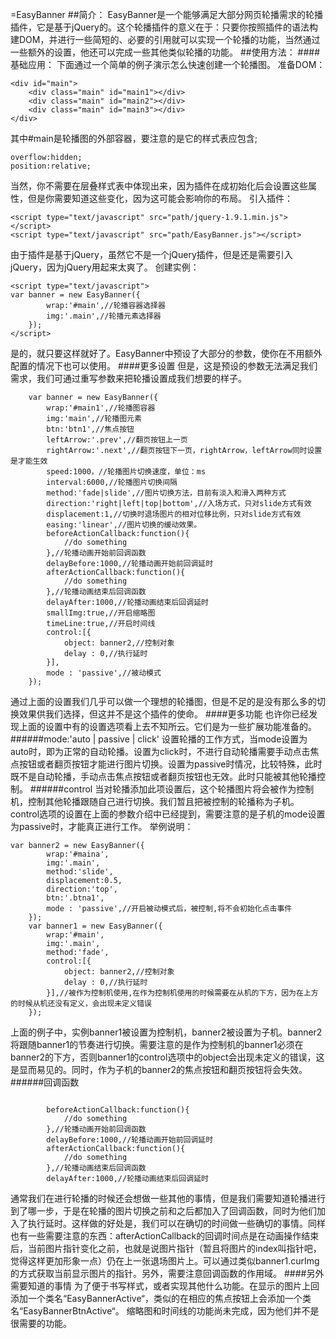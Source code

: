 =EasyBanner
##简介：
EasyBanner是一个能够满足大部分网页轮播需求的轮播插件，它是基于jQuery的。这个轮播插件的意义在于：只要你按照插件的语法构建DOM，并进行一些简短的、必要的引用就可以实现一个轮播的功能，当然通过一些额外的设置，他还可以完成一些其他类似轮播的功能。
##使用方法：
####基础应用：
下面通过一个简单的例子演示怎么快速创建一个轮播图。
准备DOM：
```
<div id="main">
    <div class="main" id="main1"></div>
    <div class="main" id="main2"></div>
    <div class="main" id="main3"></div>
</div>
```
其中#main是轮播图的外部容器，要注意的是它的样式表应包含;
```
overflow:hidden;
position:relative;
```
当然，你不需要在层叠样式表中体现出来，因为插件在成初始化后会设置这些属性，但是你需要知道这些变化，因为这可能会影响你的布局。
引入插件：
```
<script type="text/javascript" src="path/jquery-1.9.1.min.js"></script>
<script type="text/javascript" src="path/EasyBanner.js"></script>
```
由于插件是基于jQuery，虽然它不是一个jQuery插件，但是还是需要引入jQuery，因为jQuery用起来太爽了。
创建实例：
```
<script type="text/javascript">
var banner = new EasyBanner({
        wrap:'#main',//轮播容器选择器
        img:'.main',//轮播元素选择器
    });
</script>
```
是的，就只要这样就好了。EasyBanner中预设了大部分的参数，使你在不用额外配置的情况下也可以使用。
####更多设置
但是，这是预设的参数无法满足我们需求，我们可通过重写参数来把轮播设置成我们想要的样子。
```
    var banner = new EasyBanner({
        wrap:'#main1',//轮播图容器
        img:'main',//轮播图元素
        btn:'btn1',//焦点按钮
        leftArrow:'.prev',//翻页按钮上一页
        rightArrow:'.next',//翻页按钮下一页，rightArrow，leftArrow同时设置是才能生效
        speed:1000，//轮播图片切换速度，单位：ms
        interval:6000,//轮播图片切换间隔
        method:'fade|slide',//图片切换方法，目前有淡入和滑入两种方式
        direction:'right|left|top|bottom',//入场方式，只对slide方式有效
        displacement:1,//切换时退场图片的相对位移比例，只对slide方式有效
        easing:'linear',//图片切换的缓动效果。
        beforeActionCallback:function(){
            //do something
        },//轮播动画开始前回调函数
        delayBefore:1000,//轮播动画开始前回调延时
        afterActionCallback:function(){
            //do something
        },//轮播动画结束后回调函数
        delayAfter:1000,//轮播动画结束后回调延时
        smallImg:true,//开启缩略图
        timeLine:true,//开启时间线
        control:[{
            object: banner2,//控制对象
            delay : 0,//执行延时
        }],
        mode : 'passive',//被动模式
    });
```
通过上面的设置我们几乎可以做一个理想的轮播图，但是不足的是没有那么多的切换效果供我们选择，但这并不是这个插件的使命。
####更多功能
也许你已经发现上面的设置中有的设置选项看上去不知所云。它们是为一些扩展功能准备的。
 ######mode:'auto | passive | click'
设置轮播的工作方式，当mode设置为auto时，即为正常的自动轮播。设置为click时，不进行自动轮播需要手动点击焦点按钮或者翻页按钮才能进行图片切换。设置为passive时情况，比较特殊，此时既不是自动轮播，手动点击焦点按钮或者翻页按钮也无效。此时只能被其他轮播控制。
 ######control
当对轮播添加此项设置后，这个轮播图片将会被作为控制机，控制其他轮播跟随自己进行切换。我们暂且把被控制的轮播称为子机。control选项的设置在上面的参数介绍中已经提到，需要注意的是子机的mode设置为passive时，才能真正进行工作。
举例说明：
```
var banner2 = new EasyBanner({
        wrap:'#maina',
        img:'.main',
        method:'slide',
        displacement:0.5,
        direction:'top',
        btn:'.btna1',
        mode : 'passive',//开启被动模式后，被控制,将不会初始化点击事件
    });
    var banner1 = new EasyBanner({
        wrap:'#main',
        img:'.main',
        method:'fade',
        control:[{
            object: banner2,//控制对象
            delay : 0,//执行延时
        }],//被作为控制机使用,在作为控制机使用的时候需要在从机的下方，因为在上方的时候从机还没有定义，会出现未定义错误
    });
```
上面的例子中，实例banner1被设置为控制机，banner2被设置为子机。banner2将跟随banner1的节奏进行切换。需要注意的是作为控制机的banner1必须在banner2的下方，否则banner1的control选项中的object会出现未定义的错误，这是显而易见的。同时，作为子机的banner2的焦点按钮和翻页按钮将会失效。
######回调函数

```

        beforeActionCallback:function(){
            //do something
        },//轮播动画开始前回调函数
        delayBefore:1000,//轮播动画开始前回调延时
        afterActionCallback:function(){
            //do something
        },//轮播动画结束后回调函数
        delayAfter:1000,//轮播动画结束后回调延时

```
通常我们在进行轮播的时候还会想做一些其他的事情，但是我们需要知道轮播进行到了哪一步，于是在轮播的图片切换之前和之后都加入了回调函数，同时为他们加入了执行延时。这样做的好处是，我们可以在确切的时间做一些确切的事情。同样也有一些需要注意的东西：afterActionCallback的回调时间点是在动画操作结束后，当前图片指针变化之前，也就是说图片指针（暂且将图片的index叫指针吧，觉得这样更加形象一点）仍在上一张退场图片上。可以通过类似banner1.curImg的方式获取当前显示图片的指针。另外，需要注意回调函数的作用域。
####另外需要知道的事情
为了便于书写样式，或者实现其他什么功能。在显示的图片上回添加一个类名“EasyBannerActive“，类似的在相应的焦点按钮上会添加一个类名“EasyBannerBtnActive“。
缩略图和时间线的功能尚未完成，因为他们并不是很需要的功能。
